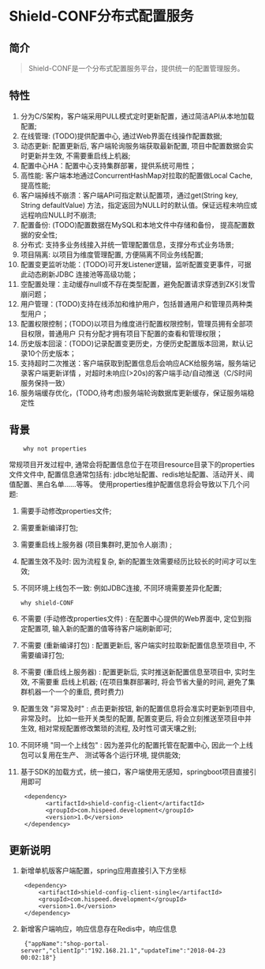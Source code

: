 # Shield-CONF分布式配置服务
## 简介
> Shield-CONF是一个分布式配置服务平台，提供统一的配置管理服务。

## 特性
1. 分为C/S架构，客户端采用PULL模式定时更新配置，通过简洁API从本地加载配置;
2. 在线管理: (TODO)提供配置中心, 通过Web界面在线操作配置数据;
3. 动态更新: 配置更新后, 客户端轮询服务端获取最新配置, 项目中配置数据会实时更新并生效,
不需要重启线上机器;
4. 配置中心HA：配置中心支持集群部署，提供系统可用性；
5. 高性能: 客户端本地通过ConcurrentHashMap对拉取的配置做Local Cache, 提高性能;
6. 客户端掉线不崩溃：客户端API可指定默认配置项，通过get(String key, String defaultValue)
方法，指定返回为NULL时的默认值。保证远程未响应或远程响应NULL时不崩溃;
7. 配置备份: (TODO)配置数据在MySQL和本地文件中存储和备份， 提高配置数据的安全性;
8. 分布式: 支持多业务线接入并统一管理配置信息，支撑分布式业务场景;
9. 项目隔离: 以项目为维度管理配置, 方便隔离不同业务线配置;
10. 配置变更监听功能：(TODO)可开发Listener逻辑，监听配置变更事件，可据此动态刷新JDBC
连接池等高级功能；
11. 空配置处理：主动缓存null或不存在类型配置，避免配置请求穿透到ZK引发雪崩问题；
12. 用户管理：(TODO)支持在线添加和维护用户，包括普通用户和管理员两种类型用户；
13. 配置权限控制；(TODO)以项目为维度进行配置权限控制，管理员拥有全部项目权限，普通用户
只有分配才拥有项目下配置的查看和管理权限；
14. 历史版本回滚：(TODO)记录配置变更历史，方便历史配置版本回溯，默认记录10个历史版本；
15. 支持超时二次推送：客户端获取到配置信息后会响应ACK给服务端，服务端记录客户端更新详情
，对超时未响应(>20s)的客户端手动/自动推送（C/S时间服务保持一致）
16. 服务端缓存优化，(TODO,待考虑)服务端轮询数据库更新缓存，保证服务端稳定性
## 背景

        why not properties

常规项目开发过程中, 通常会将配置信息位于在项目resource目录下的properties文件文件中,
配置信息通常包括有: jdbc地址配置、redis地址配置、活动开关、阈值配置、黑白名单……等等。
使用properties维护配置信息将会导致以下几个问题:

1. 需要手动修改properties文件;
2. 需要重新编译打包;
3. 需要重启线上服务器 (项目集群时,更加令人崩溃) ;
4. 配置生效不及时: 因为流程复杂, 新的配置生效需要经历比较长的时间才可以生效;
5. 不同环境上线包不一致: 例如JDBC连接, 不同环境需要差异化配置;


       why shield-CONF


1. 不需要 (手动修改properties文件) : 在配置中心提供的Web界面中, 定位到指定配置项,
输入新的配置的值等待客户端刷新即可;
2. 不需要 (重新编译打包) : 配置更新后, 客户端实时拉取新配置信息至项目中, 不需要编译打包;
3. 不需要 (重启线上服务器) : 配置更新后, 实时推送新配置信息至项目中, 实时生效, 不需要重
启线上机器; (在项目集群部署时, 将会节省大量的时间, 避免了集群机器一个一个的重启, 费时费力)
4. 配置生效 "非常及时" : 点击更新按钮, 新的配置信息将会准实时更新到项目中, 非常及时。
比如一些开关类型的配置, 配置变更后, 将会立刻推送至项目中并生效, 相对常规配置修改繁琐的流程,
及时性可谓天壤之别;
5. 不同环境 "同一个上线包" : 因为差异化的配置托管在配置中心, 因此一个上线包可以复用在生产、
测试等各个运行环境, 提供能效;
6. 基于SDK的加载方式，统一接口，客户端使用无感知，springboot项目直接引用即可


        <dependency>
              <artifactId>shield-config-client</artifactId>
              <groupId>com.hispeed.development</groupId>
              <version>1.0</version>
        </dependency>

## 更新说明
1. 新增单机版客户端配置，spring应用直接引入下方坐标

		<dependency>
            <artifactId>shield-config-client-single</artifactId>
            <groupId>com.hispeed.development</groupId>
            <version>1.0</version>
        </dependency>
2. 新增客户端响应，响应信息存在Redis中，响应信息

        {"appName":"shop-portal-server","clientIp":"192.168.21.1","updateTime":"2018-04-23 00:02:18"}
